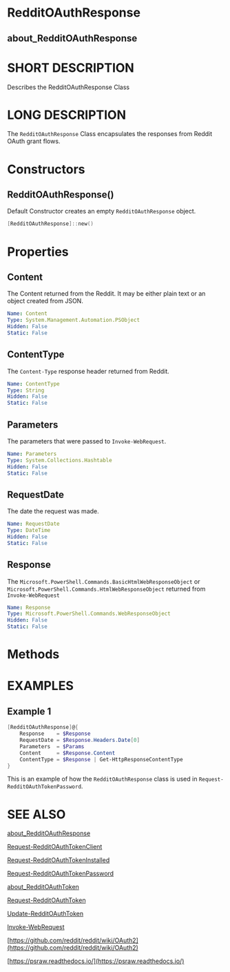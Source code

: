 # RedditOAuthResponse
## about_RedditOAuthResponse

# SHORT DESCRIPTION
Describes the RedditOAuthResponse Class

# LONG DESCRIPTION
The `RedditOAuthResponse` Class encapsulates the responses from Reddit OAuth grant flows.


# Constructors
## RedditOAuthResponse()
Default Constructor creates an empty `RedditOAuthResponse` object.

```powershell
[RedditOAuthResponse]::new()
```


# Properties
## Content
The Content returned from the Reddit. It may be either plain text or an object created from JSON.

```yaml
Name: Content
Type: System.Management.Automation.PSObject
Hidden: False
Static: False
```

## ContentType
The `Content-Type` response header returned from Reddit.

```yaml
Name: ContentType
Type: String
Hidden: False
Static: False
```

## Parameters
The parameters that were passed to `Invoke-WebRequest`.

```yaml
Name: Parameters
Type: System.Collections.Hashtable
Hidden: False
Static: False
```

## RequestDate
The date the request was made.

```yaml
Name: RequestDate
Type: DateTime
Hidden: False
Static: False
```

## Response
The `Microsoft.PowerShell.Commands.BasicHtmlWebResponseObject` or `Microsoft.PowerShell.Commands.HtmlWebResponseObject` returned from `Invoke-WebRequest`

```yaml
Name: Response
Type: Microsoft.PowerShell.Commands.WebResponseObject
Hidden: False
Static: False
```


# Methods

# EXAMPLES

## Example 1
```powershell
[RedditOAuthResponse]@{
    Response    = $Response
    RequestDate = $Response.Headers.Date[0]
    Parameters  = $Params
    Content     = $Response.Content
    ContentType = $Response | Get-HttpResponseContentType
}
```

This is an example of how the `RedditOAuthResponse` class is used in `Request-RedditOAuthTokenPassword`.


# SEE ALSO

[about_RedditOAuthResponse](https://psraw.readthedocs.io/en/latest/Module/about_RedditOAuthResponse)

[Request-RedditOAuthTokenClient](https://psraw.readthedocs.io/en/latest/PrivateFunctions/Request-RedditOAuthTokenClient)

[Request-RedditOAuthTokenInstalled](https://psraw.readthedocs.io/en/latest/PrivateFunctions/Request-RedditOAuthTokenInstalled)

[Request-RedditOAuthTokenPassword](https://psraw.readthedocs.io/en/latest/PrivateFunctions/Request-RedditOAuthTokenPassword)

[about_RedditOAuthToken](https://psraw.readthedocs.io/en/latest/Module/about_RedditOAuthToken)

[Request-RedditOAuthToken](https://psraw.readthedocs.io/en/latest/Module/Request-RedditOAuthToken)

[Update-RedditOAuthToken](https://psraw.readthedocs.io/en/latest/Module/Update-RedditOAuthToken)

[Invoke-WebRequest](https://go.microsoft.com/fwlink/?LinkID=217035)

[https://github.com/reddit/reddit/wiki/OAuth2](https://github.com/reddit/reddit/wiki/OAuth2)

[https://psraw.readthedocs.io/](https://psraw.readthedocs.io/)
